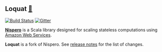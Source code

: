 ## Loquat [🍋](https://en.wikipedia.org/wiki/Níspero)

[![Build Status](https://travis-ci.org/ohnosequences/loquat.svg)](https://travis-ci.org/ohnosequences/loquat)  [![Gitter](https://badges.gitter.im/Join%20Chat.svg)](https://gitter.im/ohnosequences/loquat?utm_source=badge&utm_medium=badge&utm_campaign=pr-badge)

[**Nispero**](https://github.com/ohnosequences/nispero) is a Scala library designed for scaling stateless computations using [Amazon Web Services](http://aws.amazon.com).

**Loquat** is a fork of Nispero. See [release notes](notes/2.0.0.markdown) for the list of changes.
